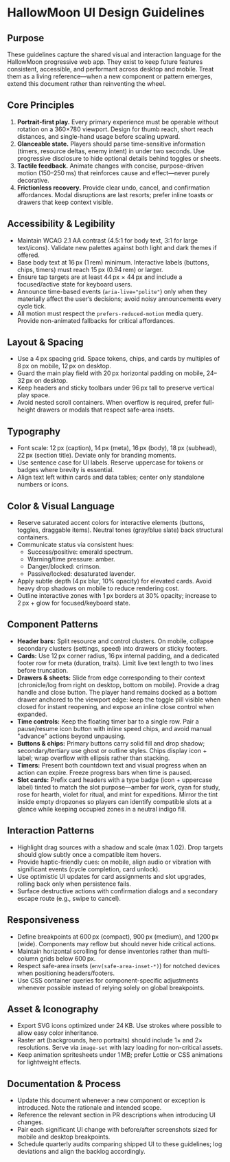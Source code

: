 # HallowMoon UI Design Guidelines

## Purpose
These guidelines capture the shared visual and interaction language for the HallowMoon progressive web app. They exist to keep future features consistent, accessible, and performant across desktop and mobile. Treat them as a living reference—when a new component or pattern emerges, extend this document rather than reinventing the wheel.

## Core Principles
1. **Portrait-first play.** Every primary experience must be operable without rotation on a 360×780 viewport. Design for thumb reach, short reach distances, and single-hand usage before scaling upward.
2. **Glanceable state.** Players should parse time-sensitive information (timers, resource deltas, enemy intent) in under two seconds. Use progressive disclosure to hide optional details behind toggles or sheets.
3. **Tactile feedback.** Animate changes with concise, purpose-driven motion (150–250 ms) that reinforces cause and effect—never purely decorative.
4. **Frictionless recovery.** Provide clear undo, cancel, and confirmation affordances. Modal disruptions are last resorts; prefer inline toasts or drawers that keep context visible.

## Accessibility & Legibility
- Maintain WCAG 2.1 AA contrast (4.5:1 for body text, 3:1 for large text/icons). Validate new palettes against both light and dark themes if offered.
- Base body text at 16 px (1 rem) minimum. Interactive labels (buttons, chips, timers) must reach 15 px (0.94 rem) or larger.
- Ensure tap targets are at least 44 px × 44 px and include a focused/active state for keyboard users.
- Announce time-based events (`aria-live="polite"`) only when they materially affect the user’s decisions; avoid noisy announcements every cycle tick.
- All motion must respect the `prefers-reduced-motion` media query. Provide non-animated fallbacks for critical affordances.

## Layout & Spacing
- Use a 4 px spacing grid. Space tokens, chips, and cards by multiples of 8 px on mobile, 12 px on desktop.
- Guard the main play field with 20 px horizontal padding on mobile, 24–32 px on desktop.
- Keep headers and sticky toolbars under 96 px tall to preserve vertical play space.
- Avoid nested scroll containers. When overflow is required, prefer full-height drawers or modals that respect safe-area insets.

## Typography
- Font scale: 12 px (caption), 14 px (meta), 16 px (body), 18 px (subhead), 22 px (section title). Deviate only for branding moments.
- Use sentence case for UI labels. Reserve uppercase for tokens or badges where brevity is essential.
- Align text left within cards and data tables; center only standalone numbers or icons.

## Color & Visual Language
- Reserve saturated accent colors for interactive elements (buttons, toggles, draggable items). Neutral tones (gray/blue slate) back structural containers.
- Communicate status via consistent hues:
  - Success/positive: emerald spectrum.
  - Warning/time pressure: amber.
  - Danger/blocked: crimson.
  - Passive/locked: desaturated lavender.
- Apply subtle depth (4 px blur, 10% opacity) for elevated cards. Avoid heavy drop shadows on mobile to reduce rendering cost.
- Outline interactive zones with 1 px borders at 30% opacity; increase to 2 px + glow for focused/keyboard state.

## Component Patterns
- **Header bars:** Split resource and control clusters. On mobile, collapse secondary clusters (settings, speed) into drawers or sticky footers.
- **Cards:** Use 12 px corner radius, 16 px internal padding, and a dedicated footer row for meta (duration, traits). Limit live text length to two lines before truncation.
- **Drawers & sheets:** Slide from edge corresponding to their context (chronicle/log from right on desktop, bottom on mobile). Provide a drag handle and close button. The player hand remains docked as a bottom drawer anchored to the viewport edge: keep the toggle pill visible when closed for instant reopening, and expose an inline close control when expanded.
- **Time controls:** Keep the floating timer bar to a single row. Pair a pause/resume icon button with inline speed chips, and avoid manual "advance" actions beyond unpausing.
- **Buttons & chips:** Primary buttons carry solid fill and drop shadow; secondary/tertiary use ghost or outline styles. Chips display icon + label; wrap overflow with ellipsis rather than stacking.
- **Timers:** Present both countdown text and visual progress when an action can expire. Freeze progress bars when time is paused.
- **Slot cards:** Prefix card headers with a type badge (icon + uppercase label) tinted to match the slot purpose—amber for work, cyan for study, rose for hearth, violet for ritual, and mint for expeditions. Mirror the tint inside empty dropzones so players can identify compatible slots at a glance while keeping occupied zones in a neutral indigo fill.

## Interaction Patterns
- Highlight drag sources with a shadow and scale (max 1.02). Drop targets should glow subtly once a compatible item hovers.
- Provide haptic-friendly cues: on mobile, align audio or vibration with significant events (cycle completion, card unlock).
- Use optimistic UI updates for card assignments and slot upgrades, rolling back only when persistence fails.
- Surface destructive actions with confirmation dialogs and a secondary escape route (e.g., swipe to cancel).

## Responsiveness
- Define breakpoints at 600 px (compact), 900 px (medium), and 1200 px (wide). Components may reflow but should never hide critical actions.
- Maintain horizontal scrolling for dense inventories rather than multi-column grids below 600 px.
- Respect safe-area insets (`env(safe-area-inset-*)`) for notched devices when positioning headers/footers.
- Use CSS container queries for component-specific adjustments whenever possible instead of relying solely on global breakpoints.

## Asset & Iconography
- Export SVG icons optimized under 24 KB. Use strokes where possible to allow easy color inheritance.
- Raster art (backgrounds, hero portraits) should include 1× and 2× resolutions. Serve via `image-set` with lazy loading for non-critical assets.
- Keep animation spritesheets under 1 MB; prefer Lottie or CSS animations for lightweight effects.

## Documentation & Process
- Update this document whenever a new component or exception is introduced. Note the rationale and intended scope.
- Reference the relevant section in PR descriptions when introducing UI changes.
- Pair each significant UI change with before/after screenshots sized for mobile and desktop breakpoints.
- Schedule quarterly audits comparing shipped UI to these guidelines; log deviations and align the backlog accordingly.
